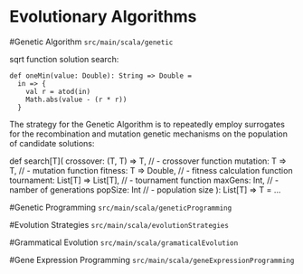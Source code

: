 Evolutionary Algorithms
=================================

#Genetic Algorithm
`src/main/scala/genetic`

sqrt function solution search:

    def oneMin(value: Double): String => Double =
      in => {
        val r = atod(in)
        Math.abs(value - (r * r))
      }

The strategy for the Genetic Algorithm is to repeatedly employ surrogates for the recombination and mutation genetic mechanisms on the population of candidate solutions:

   def search[T](
     crossover:  (T, T) => T,          // - crossover function
     mutation:   T => T,               // - mutation function
     fitness:    T => Double,          // - fitness calculation function
     tournament: List[T] => List[T],   // - tournament function
     maxGens:    Int,                  // - namber of generations
     popSize:    Int                   // - population size
   ): List[T] => T = ...


#Genetic Programming
`src/main/scala/geneticProgramming`


#Evolution Strategies
`src/main/scala/evolutionStrategies`


#Grammatical Evolution
`src/main/scala/gramaticalEvolution`


#Gene Expression Programming
`src/main/scala/geneExpressionProgramming`

